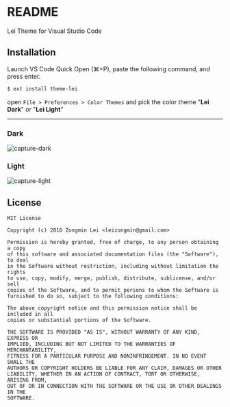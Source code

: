# README

Lei Theme for Visual Studio Code

## Installation

Launch VS Code Quick Open (⌘+P), paste the following command, and press enter.

```bash
$ ext install theme-lei
```

open `File > Preferences > Color Themes` and pick the color theme "**Lei Dark**" or "**Lei Light**"

------

### Dark

![capture-dark](https://github.com/leizongmin/lei-theme-vscode/raw/master/capture-dark.png)

### Light

![capture-light](https://github.com/leizongmin/lei-theme-vscode/raw/master/capture-light.png)


## License

```
MIT License

Copyright (c) 2016 Zongmin Lei <leizongmin@gmail.com>

Permission is hereby granted, free of charge, to any person obtaining a copy
of this software and associated documentation files (the "Software"), to deal
in the Software without restriction, including without limitation the rights
to use, copy, modify, merge, publish, distribute, sublicense, and/or sell
copies of the Software, and to permit persons to whom the Software is
furnished to do so, subject to the following conditions:

The above copyright notice and this permission notice shall be included in all
copies or substantial portions of the Software.

THE SOFTWARE IS PROVIDED "AS IS", WITHOUT WARRANTY OF ANY KIND, EXPRESS OR
IMPLIED, INCLUDING BUT NOT LIMITED TO THE WARRANTIES OF MERCHANTABILITY,
FITNESS FOR A PARTICULAR PURPOSE AND NONINFRINGEMENT. IN NO EVENT SHALL THE
AUTHORS OR COPYRIGHT HOLDERS BE LIABLE FOR ANY CLAIM, DAMAGES OR OTHER
LIABILITY, WHETHER IN AN ACTION OF CONTRACT, TORT OR OTHERWISE, ARISING FROM,
OUT OF OR IN CONNECTION WITH THE SOFTWARE OR THE USE OR OTHER DEALINGS IN THE
SOFTWARE.
```
